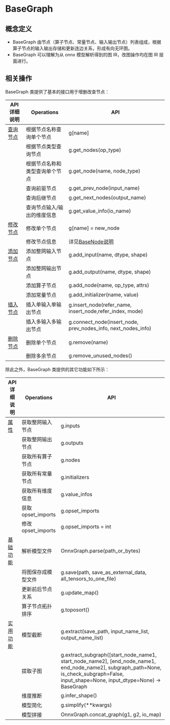# BaseGraph

## 概念定义

- BaseGraph 由节点（算子节点、常量节点、输入输出节点）列表组成，根据算子节点的输入输出存储和更新连边关系，形成有向无环图。
- BaseGraph 可以理解为从 onnx 模型解析得到的图 IR，改图操作均在图 IR 层面进行。

## 相关操作

BaseGraph 类提供了基本的接口用于增删改查节点：

| API 详细说明                                 | **Operations**              | **API**                                                      |
| -------------------------------------------- | --------------------------- | ------------------------------------------------------------ |
| [查询节点](./graph_refactor_API.md#查询节点) | 根据节点名称查询单个节点        | g[name]                                                      |
|                                              | 根据节点类型查询节点        | g.get_nodes(op_type)                                         |
|                                              | 根据节点名称和类型查询单个节点        | g.get_node(name, node_type)                                         |
|                                              | 查询前驱节点                | g.get_prev_node(input_name)                                  |
|                                              | 查询后继节点                | g.get_next_nodes(output_name)                                |
|                                              | 查询节点输入/输出的维度信息 | g.get_value_info(io_name)                                    |
| [修改节点](./graph_refactor_API.md#修改节点) | 修改单个节点                | g[name] = new_node                                           |
|                                              | 修改节点信息                | 详见[BaseNode说明](./graph_refactor_BaseNode.md)             |
| [添加节点](./graph_refactor_API.md#添加节点) | 添加整网输入节点            | g.add_input(name, dtype, shape)                              |
|                                              | 添加整网输出节点            | g.add_output(name, dtype, shape)                             |
|                                              | 添加算子节点                | g.add_node(name, op_type, attrs)                             |
|                                              | 添加常量节点                | g.add_initializer(name, value)                               |
| [插入节点](./graph_refactor_API.md#插入节点) | 插入单输入单输出节点        | g.insert_node(refer_name, insert_node,refer_index, mode)     |
|                                              | 插入多输入多输出节点        | g.connect_node(insert_node, prev_nodes_info, next_nodes_info) |
| [删除节点](./graph_refactor_API.md#删除节点) | 删除单个节点                | g.remove(name)                                               |
|                                             | 删除多余节点                | g.remove_unused_nodes()                                               |

除此之外，BaseGraph 类提供的其它功能如下所示：

| API 详细说明                                 | **Operations**     | **API**                                                 |
| -------------------------------------------- | ------------------ |---------------------------------------------------------|
| [属性](./graph_refactor_API.md#属性)         | 获取整网输入节点   | g.inputs                                                |
|                                              | 获取整网输出节点   | g.outputs                                               |
|                                              | 获取所有算子节点   | g.nodes                                                 |
|                                              | 获取所有常量节点   | g.initializers                                          |
|                                              | 获取所有维度信息   | g.value_infos                                           |
|                                              | 获取opset_imports  | g.opset_imports                                         |
|                                              | 修改opset_imports  | g.opset_imports = int                                   |
| [基础功能](./graph_refactor_API.md#基础功能) | 解析模型文件       | OnnxGraph.parse(path_or_bytes)                          |
|                                              | 将图保存成模型文件 | g.save(path, save_as_external_data, all_tensors_to_one_file)                                            |
|                                              | 更新前后节点关系   | g.update_map()                                          |
|                                              | 算子节点拓扑排序   | g.toposort()                                            |
| [实用功能](./graph_refactor_API.md#实用功能) | 模型截断           | g.extract(save_path, input_name_list, output_name_list) |
| | 提取子图  | g.extract_subgraph([start_node_name1, start_node_name2], [end_node_name1, end_node_name2], subgraph_path=None, is_check_subgraph=False, input_shape=None, input_dtype=None) -> BaseGraph  | 
|                                              | 维度推断           | g.infer_shape()                                         |
|                                              | 模型简化           | g.simplify(**kwargs)                                    |
 |                                              | 模型拼接          | OnnxGraph.concat_graph(g1, g2, io_map)               |